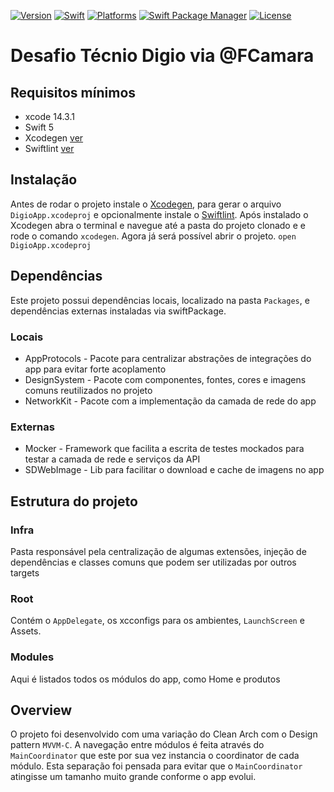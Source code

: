 [![Version](https://img.shields.io/badge/Version-1.0.0-green.svg?style=flat-square)](https://img.shields.io/badge/version-1.21.0-green.svg?style=flat-square) [![Swift](https://img.shields.io/badge/Swift-5.7_5.8_5.9-orange?style=flat-square)](https://img.shields.io/badge/Swift-5.7_5.8_5.9-Orange?style=flat-square) [![Platforms](https://img.shields.io/badge/Platforms-iOS-blue.svg?style=flat-square)](https://img.shields.io/badge/Platforms-iOS-blue.svg?style=flat-square) [![Swift Package Manager](https://img.shields.io/badge/Swift_Package_Manager-compatible-green?style=flat-square)](https://img.shields.io/badge/Swift_Package_Manager-compatible-green?style=flat-square)  [![License](https://img.shields.io/badge/license-MIT-orange.svg?style=flat-square)](https://opensource.org/licenses/MIT)

# Desafio Técnio Digio via @FCamara

## Requisitos mínimos
- xcode 14.3.1
- Swift 5
- Xcodegen [ver](https://github.com/yonaskolb/XcodeGen)
- Swiftlint [ver](https://github.com/realm/SwiftLint)

## Instalação
Antes de rodar o projeto instale o [Xcodegen](https://github.com/yonaskolb/XcodeGen), para gerar o arquivo `DigioApp.xcodeproj` e opcionalmente instale o [Swiftlint](https://github.com/realm/SwiftLint). Após instalado o Xcodegen abra o terminal e navegue até a pasta do projeto clonado e e rode o comando `xcodegen`. Agora já será possível abrir o projeto. `open DigioApp.xcodeproj`

## Dependências
Este projeto possui dependências locais, localizado na pasta `Packages`, e dependências externas instaladas via swiftPackage.

### Locais
 - AppProtocols - Pacote para centralizar abstrações de integrações do app para evitar forte acoplamento
 - DesignSystem - Pacote com componentes, fontes, cores e imagens comuns reutilizados no projeto
 - NetworkKit - Pacote com a implementação da camada de rede do app

### Externas

 - Mocker - Framework que facilita a escrita de testes mockados para testar a camada de rede e serviços da API
 - SDWebImage - Lib para facilitar o download e cache de imagens no app

## Estrutura do projeto
### Infra 
Pasta responsável pela centralização de algumas extensões, injeção de dependências e classes comuns que podem ser utilizadas por outros targets

### Root
Contém o `AppDelegate`, os xcconfigs para os ambientes, `LaunchScreen` e Assets.

### Modules
Aqui é listados todos os módulos do app, como Home e produtos

## Overview
O projeto foi desenvolvido com uma variação do Clean Arch com o Design pattern `MVVM-C`. A navegação entre módulos é feita através do `MainCoordinator` que este por sua vez instancia o coordinator de cada módulo. Esta separação foi pensada para evitar que o `MainCoordinator` atingisse um tamanho muito grande conforme o app evolui.